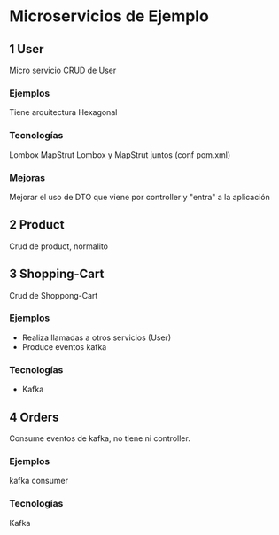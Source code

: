 # Microservicios de Ejemplo

## 1 User 
Micro servicio CRUD de User

### Ejemplos
Tiene arquitectura Hexagonal

### Tecnologías
Lombox
MapStrut
Lombox y MapStrut juntos (conf pom.xml)

### Mejoras
Mejorar el uso de DTO que viene por controller y "entra" a la aplicación

## 2 Product
Crud de product, normalito

## 3 Shopping-Cart
Crud de Shoppong-Cart

### Ejemplos
- Realiza llamadas a otros servicios (User)
- Produce eventos kafka

### Tecnologías
- Kafka

## 4 Orders
Consume eventos de kafka,
no tiene ni controller.

### Ejemplos
kafka consumer

### Tecnologías
Kafka
